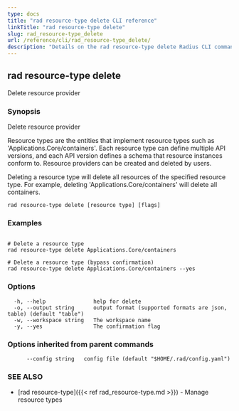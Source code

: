 ```yaml
---
type: docs
title: "rad resource-type delete CLI reference"
linkTitle: "rad resource-type delete"
slug: rad_resource-type_delete
url: /reference/cli/rad_resource-type_delete/
description: "Details on the rad resource-type delete Radius CLI command"
---
```

## rad resource-type delete

Delete resource provider

### Synopsis

Delete resource provider
		
Resource types are the entities that implement resource types such as 'Applications.Core/containers'. Each resource type can define multiple API versions, and each API version defines a schema that resource instances conform to. Resource providers can be created and deleted by users.

Deleting a resource type will delete all resources of the specified resource type. For example, deleting 'Applications.Core/containers' will delete all containers.

```
rad resource-type delete [resource type] [flags]
```

### Examples

```

# Delete a resource type
rad resource-type delete Applications.Core/containers

# Delete a resource type (bypass confirmation)
rad resource-type delete Applications.Core/containers --yes
```

### Options

```
  -h, --help               help for delete
  -o, --output string      output format (supported formats are json, table) (default "table")
  -w, --workspace string   The workspace name
  -y, --yes                The confirmation flag
```

### Options inherited from parent commands

```
      --config string   config file (default "$HOME/.rad/config.yaml")
```

### SEE ALSO

* [rad resource-type]({{< ref rad_resource-type.md >}})	 - Manage resource types

